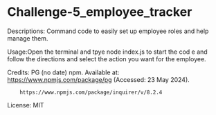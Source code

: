 # Challenge-5_employee_tracker
Descriptions: Command code to easily set up employee roles and help manage them.

Usage:Open the terminal and tpye node index.js to start the cod e and follow the directions and select the action you want for the employee.

Credits: PG (no date) npm. Available at: https://www.npmjs.com/package/pg (Accessed: 23 May 2024).  

        https://www.npmjs.com/package/inquirer/v/8.2.4 

License: MIT
